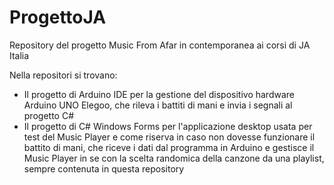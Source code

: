 # ProgettoJA

Repository del progetto Music From Afar in contemporanea ai corsi di JA Italia

Nella repositori si trovano:
- Il progetto di Arduino IDE per la gestione del dispositivo
hardware Arduino UNO Elegoo, che rileva i battiti di mani e
invia i segnali al progetto C#
- Il progetto di C# Windows Forms per l'applicazione desktop
usata per test del Music Player e come riserva in caso 
non dovesse funzionare il battito di mani, che riceve i dati
dal programma in Arduino e gestisce il Music Player
in se con la scelta randomica della canzone da una playlist,
sempre contenuta in questa repository
